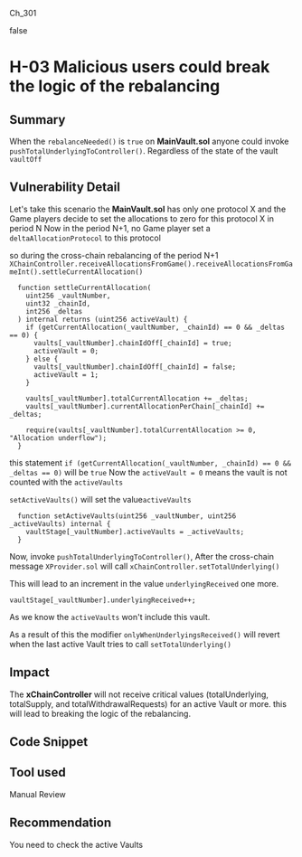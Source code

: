 Ch_301

false

# H-03 Malicious users could break the logic of the rebalancing

## Summary
When the `rebalanceNeeded()` is `true` on **MainVault.sol** anyone could invoke `pushTotalUnderlyingToController()`.
Regardless of the state of the vault `vaultOff`

## Vulnerability Detail
Let's take this scenario the **MainVault.sol** has only one protocol X and the Game players decide to set the allocations to zero for this protocol X in period N
Now in the period N+1, no Game player set a `deltaAllocationProtocol` to this protocol

so during the cross-chain rebalancing of the period N+1 `XChainController.receiveAllocationsFromGame().receiveAllocationsFromGameInt().settleCurrentAllocation()`
```solidity
  function settleCurrentAllocation(
    uint256 _vaultNumber,
    uint32 _chainId,
    int256 _deltas
  ) internal returns (uint256 activeVault) {
    if (getCurrentAllocation(_vaultNumber, _chainId) == 0 && _deltas == 0) {
      vaults[_vaultNumber].chainIdOff[_chainId] = true;
      activeVault = 0;
    } else {
      vaults[_vaultNumber].chainIdOff[_chainId] = false;
      activeVault = 1;
    }

    vaults[_vaultNumber].totalCurrentAllocation += _deltas;
    vaults[_vaultNumber].currentAllocationPerChain[_chainId] += _deltas;

    require(vaults[_vaultNumber].totalCurrentAllocation >= 0, "Allocation underflow");
  }
```
this statement `if (getCurrentAllocation(_vaultNumber, _chainId) == 0 && _deltas == 0)` will be `true`
Now the `activeVault = 0` means the vault is not counted with the `activeVaults`

`setActiveVaults()` will set the value`activeVaults`
```solidity
  function setActiveVaults(uint256 _vaultNumber, uint256 _activeVaults) internal {
    vaultStage[_vaultNumber].activeVaults = _activeVaults;
  }
```
Now, invoke `pushTotalUnderlyingToController()`, After the cross-chain message `XProvider.sol` will call `xChainController.setTotalUnderlying()` 

This will lead to an increment in the value `underlyingReceived` one more.
```solidity
vaultStage[_vaultNumber].underlyingReceived++;
```
As we know the `activeVaults` won't include this vault.

As a result of this the modifier `onlyWhenUnderlyingsReceived()` will revert when the last active Vault tries to call `setTotalUnderlying()`

## Impact
The **xChainController** will not receive critical values (totalUnderlying, totalSupply, and totalWithdrawalRequests) for an active Vault or more. this will lead to breaking the logic of the rebalancing.  

## Code Snippet

## Tool used

Manual Review

## Recommendation
You need to check the active Vaults
